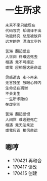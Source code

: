 # 一生所求

    未来不来只能现在
    代码写完 却编译不出
    功能终究 总是被放弃
    远方的你 漂泊太空外

    苦海 翻起爱意
    人世间 终难逃死去
    相遇 竟不可接近
    或我 应相信这是命运

    灵感逝去 永不再来
    无言独坐 放眼心神内
    生命总在凋谢
    不会复生
    一生所求隐约
    在虚空间

    苦海 翻起爱恨
    人间世 难逃避死亡
    相遇 竟无法亲近
    或我应该 相信命运

## 嗯哼

- 170421 再和合
- 170417 读改
- 170415 创建
